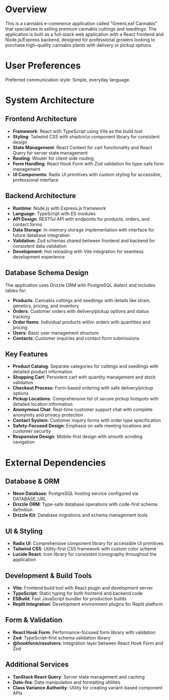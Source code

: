 # Overview

This is a cannabis e-commerce application called "GreenLeaf Cannabis" that specializes in selling premium cannabis cuttings and seedlings. The application is built as a full-stack web application with a React frontend and Node.js/Express backend, designed for professional growers looking to purchase high-quality cannabis plants with delivery or pickup options.

# User Preferences

Preferred communication style: Simple, everyday language.

# System Architecture

## Frontend Architecture
- **Framework**: React with TypeScript using Vite as the build tool
- **Styling**: Tailwind CSS with shadcn/ui component library for consistent design
- **State Management**: React Context for cart functionality and React Query for server state management
- **Routing**: Wouter for client-side routing
- **Form Handling**: React Hook Form with Zod validation for type-safe form management
- **UI Components**: Radix UI primitives with custom styling for accessible, professional interface

## Backend Architecture
- **Runtime**: Node.js with Express.js framework
- **Language**: TypeScript with ES modules
- **API Design**: RESTful API with endpoints for products, orders, and contact forms
- **Data Storage**: In-memory storage implementation with interface for future database integration
- **Validation**: Zod schemas shared between frontend and backend for consistent data validation
- **Development**: Hot reloading with Vite integration for seamless development experience

## Database Schema Design
The application uses Drizzle ORM with PostgreSQL dialect and includes tables for:
- **Products**: Cannabis cuttings and seedlings with details like strain, genetics, pricing, and inventory
- **Orders**: Customer orders with delivery/pickup options and status tracking
- **Order Items**: Individual products within orders with quantities and pricing
- **Users**: Basic user management structure
- **Contacts**: Customer inquiries and contact form submissions

## Key Features
- **Product Catalog**: Separate categories for cuttings and seedlings with detailed product information
- **Shopping Cart**: Persistent cart with quantity management and stock validation
- **Checkout Process**: Form-based ordering with safe delivery/pickup options
- **Pickup Locations**: Comprehensive list of secure pickup hotspots with detailed location information
- **Anonymous Chat**: Real-time customer support chat with complete anonymity and privacy protection
- **Contact System**: Customer inquiry forms with order type specification
- **Safety-Focused Design**: Emphasis on safe meeting locations and customer security
- **Responsive Design**: Mobile-first design with smooth scrolling navigation

# External Dependencies

## Database & ORM
- **Neon Database**: PostgreSQL hosting service configured via DATABASE_URL
- **Drizzle ORM**: Type-safe database operations with code-first schema definition
- **Drizzle Kit**: Database migrations and schema management tools

## UI & Styling
- **Radix UI**: Comprehensive component library for accessible UI primitives
- **Tailwind CSS**: Utility-first CSS framework with custom color scheme
- **Lucide React**: Icon library for consistent iconography throughout the application

## Development & Build Tools
- **Vite**: Frontend build tool with React plugin and development server
- **TypeScript**: Static typing for both frontend and backend code
- **ESBuild**: Fast JavaScript bundler for production builds
- **Replit Integration**: Development environment plugins for Replit platform

## Form & Validation
- **React Hook Form**: Performance-focused form library with validation
- **Zod**: TypeScript-first schema validation library
- **@hookform/resolvers**: Integration layer between React Hook Form and Zod

## Additional Services
- **TanStack React Query**: Server state management and caching
- **Date-fns**: Date manipulation and formatting utilities
- **Class Variance Authority**: Utility for creating variant-based component APIs